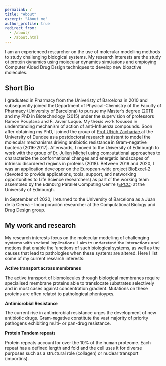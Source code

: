 ```yaml
---
permalink: /
title: "About"
excerpt: "About me"
author_profile: true
redirect_from: 
  - /about/
  - /about.html
---
```


I am an experienced researcher on the use of molecular modelling methods to study challenging biological systems. My research interests are the study of protein dynamics using molecular dynamics simulations and employing Computer Aided Drug Design techniques to develop new bioactive molecules.


Short Bio
-------

I graduated in Pharmacy from the Univeristy of Barcelona in 2010 and subsequently joined the Department of Physical-Chemistry of the Faculty of Pharmacy (University of Barcelona) to pursue my Master’s degree (2011) and my PhD in Biotechnology (2015) under the supervision of professors Ramon Pouplana and F. Javier Luque. My thesis work focused in understanding mechanism of action of anti-Influenza compounds. Soon after obtaining my PhD, I joined the group of [Prof Ulrich Zachariae
](https://www.lifesci.dundee.ac.uk/groups/ulrich_zachariae/index.html) at the University of Dundee as a postdoctoral research assistant to model the molecular mechanisms driving antibiotic resistance in Gram-negative bacteria (2016-2017). Afterwards, I moved to the University of Edinburgh to work with the group of [Dr. Julien Michel](https://www.julienmichel.net/lab/) using computational approaches to characterize the conformational changes and energetic landscapes of intrinsic disordered regions in proteins (2018). Between 2019 and 2020, I was an application developer on the European-wide project [BioExcel-2](https://bioexcel.eu) (devoted to provide applications, tools, support, and networking opportunities to Life Science researchers) as part of the working team assembled by the Edinburg Parallel Computing Centre ([EPCC](https://www.epcc.ed.ac.uk)) at the University of Edinburgh. 

In September of 2020, I returned to the University of Barcelona as a Juan de la Cierva – Incorporación researcher at the Computational Biology and Drug Design group. 


My work and research
-------
My research interests focus on the molecular modelling of challenging systems with societal implications. I aim to understand the interactions and motions that enable the functions of such biological systems, as well as the causes that lead to pathologies when these systems are altered. Here I list some of my current research interests:

**Active transport across membranes**

The active transport of biomolecules through biological membranes require specialised membrane proteins able to translocate substrates selectively and in most cases against concentration gradient. Mutations on these proteins are often related to pathological phentoypes. 

**Antimicrobial Resistance**

The current rise in antimicrobial resistance urges the development of new antibiotic drugs. Gram-negative constitute the vast majority of priority pathogens exhibiting multi- or pan-drug resistance. 

**Protein Tandem repeats**

Protein repeats account for over the 10% of the human proteome. Each repeat has a defined length and fold and the cell uses it for  diverse purposes such as a structural role (collagen) or nuclear transport (importins). 


